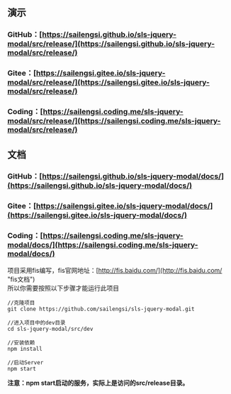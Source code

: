 ## 演示

### GitHub：[https://sailengsi.github.io/sls-jquery-modal/src/release/](https://sailengsi.github.io/sls-jquery-modal/src/release/)
### Gitee：[https://sailengsi.gitee.io/sls-jquery-modal/src/release/](https://sailengsi.gitee.io/sls-jquery-modal/src/release/)
### Coding：[https://sailengsi.coding.me/sls-jquery-modal/src/release/](https://sailengsi.coding.me/sls-jquery-modal/src/release/)

## 文档

### GitHub：[https://sailengsi.github.io/sls-jquery-modal/docs/](https://sailengsi.github.io/sls-jquery-modal/docs/)
### Gitee：[https://sailengsi.gitee.io/sls-jquery-modal/docs/](https://sailengsi.gitee.io/sls-jquery-modal/docs/)
### Coding：[https://sailengsi.coding.me/sls-jquery-modal/docs/](https://sailengsi.coding.me/sls-jquery-modal/docs/)

项目采用fis编写，fis官网地址：[http://fis.baidu.com/](http://fis.baidu.com/ "fis文档")   
所以你需要按照以下步骤才能运行此项目


	//克隆项目
	git clone https://github.com/sailengsi/sls-jquery-modal.git
	
	//进入项目中的dev目录
	cd sls-jquery-modal/src/dev
	
	//安装依赖
	npm install
	
	//启动Server
	npm start

**注意：npm start启动的服务，实际上是访问的src/release目录。**



